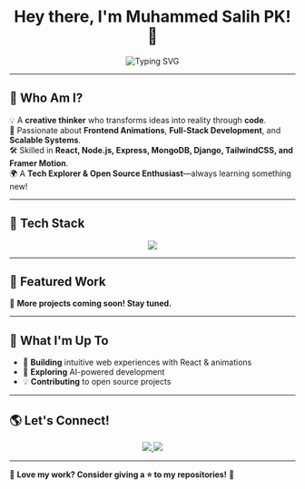 <h1 align="center">Hey there, I'm Muhammed Salih PK! 🚀</h1>

<p align="center" >
  <img src="https://readme-typing-svg.herokuapp.com?font=Fira+Code&duration=3000&pause=1000&color=00C9FF&width=600&lines=Passionate+Software+Developer+💻;Creating+Interactive+Experiences+⚡;Building+Scalable+Web+Apps+🚀;Lifelong+Learner+%26+Problem+Solver+🎯" alt="Typing SVG" />
</p>

---

## 🎨 Who Am I?  

💡 A **creative thinker** who transforms ideas into reality through **code**.  
📌 Passionate about **Frontend Animations**, **Full-Stack Development**, and **Scalable Systems**.  
🛠 Skilled in **React, Node.js, Express, MongoDB, Django, TailwindCSS, and Framer Motion**.  
🌍 A **Tech Explorer & Open Source Enthusiast**—always learning something new!  

---

## 🚀 Tech Stack  

<p align="center">
  <img src="https://skillicons.dev/icons?i=js,react,nodejs,express,mongodb,python,django,tailwind,figma,git,github,php,mysql,nextjs" />
</p>

---

## 🌟 Featured Work  

🚧 **More projects coming soon! Stay tuned.**  

---

## 🎯 What I'm Up To  

- 🔨 **Building** intuitive web experiences with React & animations  
- 🧠 **Exploring** AI-powered development  
- 💡 **Contributing** to open source projects  

---

## 🌎 Let's Connect!  

<p align="center">
  <a href="https://www.linkedin.com/in/mhdsalihpk">
    <img src="https://img.shields.io/badge/LinkedIn-blue?style=for-the-badge&logo=linkedin" />
  </a>
  <a href="mailto:mhdsalihoffl@gmail.com">
    <img src="https://img.shields.io/badge/Email-red?style=for-the-badge&logo=gmail&logoColor=white" />
  </a>
</p>

---

💙 **Love my work? Consider giving a ⭐ to my repositories!** 🚀  
